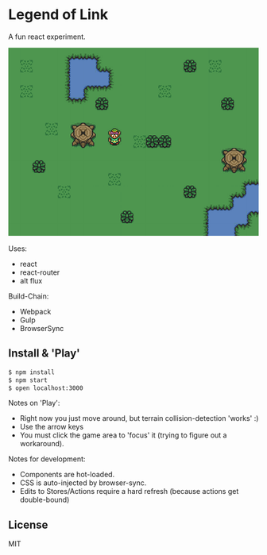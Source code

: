 Legend of Link
==============

A fun react experiment.

![Screenshot](https://raw.githubusercontent.com/cpsubrian/react-zelda/master/resources/screenshot.png)

Uses:

- react
- react-router
- alt flux

Build-Chain:

- Webpack
- Gulp
- BrowserSync

Install & 'Play'
----------------

```
$ npm install
$ npm start
$ open localhost:3000
```

Notes on 'Play':

- Right now you just move around, but terrain collision-detection 'works' :)
- Use the arrow keys
- You must click the game area to 'focus' it (trying to figure out a workaround).

Notes for development:

- Components are hot-loaded.
- CSS is auto-injected by browser-sync.
- Edits to Stores/Actions require a hard refresh (because actions get double-bound)

License
-------

MIT
